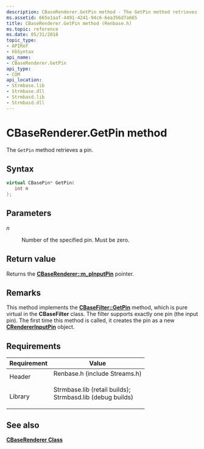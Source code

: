 ```yaml
---
description: CBaseRenderer.GetPin method - The GetPin method retrieves a pin.
ms.assetid: 665e1aaf-4491-4241-94c6-6ea356d7a665
title: CBaseRenderer.GetPin method (Renbase.h)
ms.topic: reference
ms.date: 05/31/2018
topic_type: 
- APIRef
- kbSyntax
api_name: 
- CBaseRenderer.GetPin
api_type: 
- COM
api_location: 
- Strmbase.lib
- Strmbase.dll
- Strmbasd.lib
- Strmbasd.dll
---
```


# CBaseRenderer.GetPin method

The `GetPin` method retrieves a pin.

## Syntax


```C++
virtual CBasePin* GetPin(
   int n
);
```



## Parameters

<dl> <dt>

*n* 
</dt> <dd>

Number of the specified pin. Must be zero.

</dd> </dl>

## Return value

Returns the [**CBaseRenderer::m\_pInputPin**](cbaserenderer-m-pinputpin.md) pointer.

## Remarks

This method implements the [**CBaseFilter::GetPin**](cbasefilter-getpin.md) method, which is pure virtual in the **CBaseFilter** class. The filter supports exactly one pin (the input pin). The first time this method is called, it creates the pin as a new [**CRendererInputPin**](crendererinputpin.md) object.

## Requirements



| Requirement | Value |
|--------------------|--------------------------------------------------------------------------------------------------------------------------------------------------------------------------------------------|
| Header<br/>  | <dl> <dt>Renbase.h (include Streams.h)</dt> </dl>                                                                                   |
| Library<br/> | <dl> <dt>Strmbase.lib (retail builds); </dt> <dt>Strmbasd.lib (debug builds)</dt> </dl> |



## See also

<dl> <dt>

[**CBaseRenderer Class**](cbaserenderer.md)
</dt> </dl>

 

 





